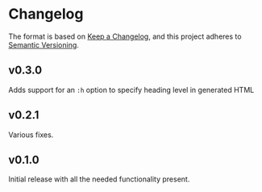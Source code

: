 # Changelog

The format is based on [Keep a Changelog](https://keepachangelog.com/en/1.0.0/),
and this project adheres to [Semantic Versioning](https://semver.org/spec/v2.0.0.html).

## v0.3.0

Adds support for an `:h` option to specify heading level in generated HTML

## v0.2.1

Various fixes.

## v0.1.0

Initial release with all the needed functionality present.
